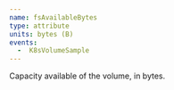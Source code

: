 ```yaml
---
name: fsAvailableBytes
type: attribute
units: bytes (B)
events:
  -  K8sVolumeSample
---
```


Capacity available of the volume, in bytes.